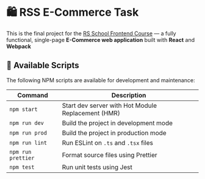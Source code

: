 # 🛍️ RSS E-Commerce Task

This is the final project for the [RS School Frontend Course](https://rs.school/) — a fully functional, single-page **E-Commerce web application** built with **React** and **Webpack**

## 📜 Available Scripts

The following NPM scripts are available for development and maintenance:

| Command             | Description                                              |
|---------------------|----------------------------------------------------------|
| `npm start`         | Start dev server with Hot Module Replacement (HMR)       |
| `npm run dev`       | Build the project in development mode                    |
| `npm run prod`      | Build the project in production mode                     |
| `npm run lint`      | Run ESLint on `.ts` and `.tsx` files                     |
| `npm run prettier`  | Format source files using Prettier                       |
| `npm test`          | Run unit tests using Jest                                |